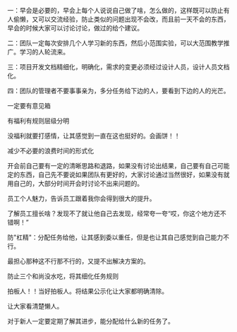 一：早会是必要的，早会上每个人说说自己做了啥，怎么做的，这样既可以防止有人偷懒，又可以交流经验，防止类似的问题出现不会改，而且前一天不会的东西，早会的时候大家可以讨论讨论，做过的给个建议。

二：团队一定每次安排几个人学习新的东西，然后小范围实验，可以大范围教学推广。学习的人轮流来。

三：项目开发文档精细化，明确化，需求的变更必须经过设计人员，设计人员文档化。

四：团队的管理者不要事事亲为，多分任务给下边的人，要看到下边的人的光芒。

一定要有意见箱

有福利有规则层级分明

没福利就要打感情，让其感觉到一直在这也挺好的。会画饼！！



减少不必要的浪费时间的形式化

开会前自己要有一定的清晰思路和退路，如果没有讨论出结果，自己要有自己可能定的东西，自己先不要说如果团队有更好的，大家讨论通过当然很好，如果没有就用自己的，大部分时间开会时讨论不出来问题的。



员工个人魅力，告诉员工跟着我你会得到很大的提升。



了解员工擅长啥？发现不了就让他自己去发现，经常夸一夸“哎，你这个地方还不错啊！”



防"杠精"：分配任务给他，让其感到委以重任，但是也让其自己感觉到自己能力不行。

最担心那种这不行那不行的，又提不出解决方案的。



防止三个和尚没水吃，将其细化任务规则



拍板人！！当好拍板人。将结果公示化让大家都明确清除。

让大家看清楚懒人。



对于新人一定要定期了解其进步，能分配给什么新的任务了。

